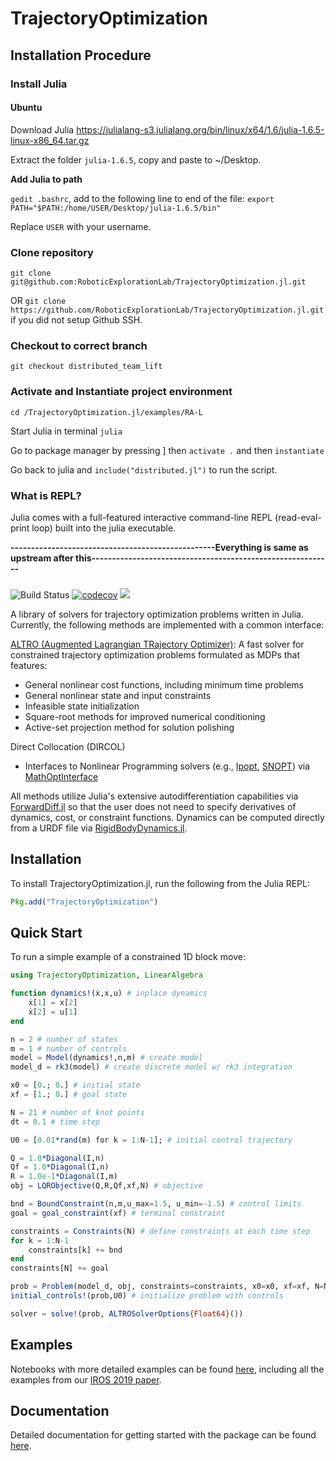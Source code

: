# TrajectoryOptimization

## Installation Procedure
### Install Julia
#### Ubuntu
Download Julia https://julialang-s3.julialang.org/bin/linux/x64/1.6/julia-1.6.5-linux-x86_64.tar.gz

Extract the folder `julia-1.6.5`, copy and paste to ~/Desktop.

**Add Julia to path**

`gedit .bashrc`, add to the following line to end of the file:
`export PATH="$PATH:/home/USER/Desktop/julia-1.6.5/bin"`

Replace `USER` with your username.

### Clone repository
`git clone git@github.com:RoboticExplorationLab/TrajectoryOptimization.jl.git`

OR `git clone https://github.com/RoboticExplorationLab/TrajectoryOptimization.jl.git` if you did not setup Github SSH.

### Checkout to correct branch
`git checkout distributed_team_lift`

### Activate and Instantiate project environment
`cd /TrajectoryOptimization.jl/examples/RA-L`

Start Julia in terminal `julia`

Go to package manager by pressing ] then `activate .` and then `instantiate`

Go back to julia and `include("distributed.jl")` to run the script.

### What is REPL?
Julia comes with a full-featured interactive command-line REPL (read-eval-print loop) built into the julia executable.

**--------------------------------------------------Everything is same as upstream after this-----------------------------------------------------------**

###

![Build Status](https://travis-ci.org/RoboticExplorationLab/TrajectoryOptimization.jl.svg?branch=master)
[![codecov](https://codecov.io/gh/RoboticExplorationLab/TrajectoryOptimization.jl/branch/master/graph/badge.svg)](https://codecov.io/gh/RoboticExplorationLab/TrajectoryOptimization.jl)
[![](https://img.shields.io/badge/docs-dev-blue.svg)](https://RoboticExplorationLab.github.io/TrajectoryOptimization.jl/dev)

A library of solvers for trajectory optimization problems written in Julia. Currently, the following methods are implemented with a common interface:

[ALTRO (Augmented Lagrangian TRajectory Optimizer)](https://rexlab.stanford.edu/papers/altro-iros.pdf): A fast solver for constrained trajectory optimization problems formulated as MDPs that features:
  * General nonlinear cost functions, including minimum time problems
  * General nonlinear state and input constraints
  * Infeasible state initialization
  * Square-root methods for improved numerical conditioning
  * Active-set projection method for solution polishing

Direct Collocation (DIRCOL)
  * Interfaces to Nonlinear Programming solvers (e.g., [Ipopt](https://github.com/coin-or/Ipopt), [SNOPT](https://ccom.ucsd.edu/~optimizers/solvers/snopt/)) via [MathOptInterface](https://github.com/JuliaOpt/MathOptInterface.jl)

All methods utilize Julia's extensive autodifferentiation capabilities via [ForwardDiff.jl](http://www.juliadiff.org/ForwardDiff.jl/) so that the user does not need to specify derivatives of dynamics, cost, or constraint functions. Dynamics can be computed directly from a URDF file via [RigidBodyDynamics.jl](https://github.com/JuliaRobotics/RigidBodyDynamics.jl).

## Installation
To install TrajectoryOptimization.jl, run the following from the Julia REPL:
```julia
Pkg.add("TrajectoryOptimization")
```

## Quick Start
To run a simple example of a constrained 1D block move:
```julia
using TrajectoryOptimization, LinearAlgebra

function dynamics!(ẋ,x,u) # inplace dynamics
    ẋ[1] = x[2]
    ẋ[2] = u[1]
end

n = 2 # number of states
m = 1 # number of controls
model = Model(dynamics!,n,m) # create model
model_d = rk3(model) # create discrete model w/ rk3 integration

x0 = [0.; 0.] # initial state
xf = [1.; 0.] # goal state

N = 21 # number of knot points
dt = 0.1 # time step

U0 = [0.01*rand(m) for k = 1:N-1]; # initial control trajectory

Q = 1.0*Diagonal(I,n)
Qf = 1.0*Diagonal(I,n)
R = 1.0e-1*Diagonal(I,m)
obj = LQRObjective(Q,R,Qf,xf,N) # objective

bnd = BoundConstraint(n,m,u_max=1.5, u_min=-1.5) # control limits
goal = goal_constraint(xf) # terminal constraint

constraints = Constraints(N) # define constraints at each time step
for k = 1:N-1
    constraints[k] += bnd
end
constraints[N] += goal

prob = Problem(model_d, obj, constraints=constraints, x0=x0, xf=xf, N=N, dt=dt) # construct problem
initial_controls!(prob,U0) # initialize problem with controls

solver = solve!(prob, ALTROSolverOptions{Float64}())
```

## Examples
Notebooks with more detailed examples can be found [here](https://github.com/RoboticExplorationLab/TrajectoryOptimization.jl/tree/master/examples), including all the examples from our [IROS 2019 paper](https://github.com/RoboticExplorationLab/TrajectoryOptimization.jl/tree/master/examples/IROS_2019).

## Documentation
Detailed documentation for getting started with the package can be found [here](https://roboticexplorationlab.github.io/TrajectoryOptimization.jl/dev/).
